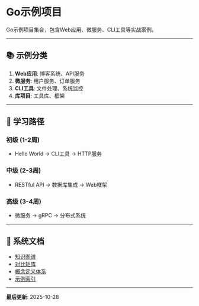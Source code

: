 # Go示例项目

Go示例项目集合，包含Web应用、微服务、CLI工具等实战案例。

---

## 📚 示例分类

1. **Web应用**: 博客系统、API服务
2. **微服务**: 用户服务、订单服务
3. **CLI工具**: 文件处理、系统监控
4. **库项目**: 工具库、框架

---

## 🎯 学习路径

### 初级 (1-2周)
- Hello World → CLI工具 → HTTP服务

### 中级 (2-3周)
- RESTful API → 数据库集成 → Web框架

### 高级 (3-4周)
- 微服务 → gRPC → 分布式系统

---

## 📖 系统文档

- [知识图谱](./00-知识图谱.md)
- [对比矩阵](./00-对比矩阵.md)
- [概念定义体系](./00-概念定义体系.md)
- [示例索引](./00-示例索引.md)

---

**最后更新**: 2025-10-28

